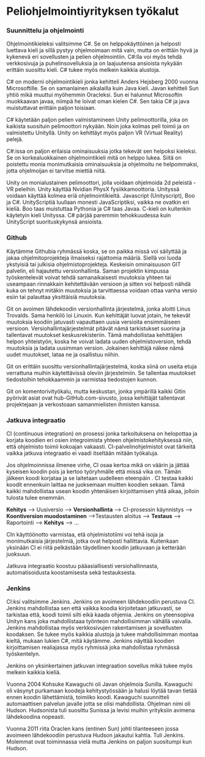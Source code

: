 # Peliohjelmointiyrityksen työkalut

 ### Suunnittelu ja ohjelmointi
 Ohjelmointikieleksi valitsimme C#. Se on helppokäyttöinen ja helposti luettava kieli ja sillä pystyy ohjelmoimaan mitä vain, mutta on erittäin hyvä ja kykenevä eri sovellusten ja pelien ohjelmointiin. C#:lla voi myös tehdä verkkosivuja ja puhelinsovelluksia ja on laajuutensa ansioista nykyään erittäin suosittu kieli. C# tukee myös melkein kaikkia alustoja.
 
 C# on moderni ohjelmointikieli jonka kehitteli Anders Hejsberg 2000 vuonna Microsoftille. Se on samanlainen aikalailla kuin Java kieli. Javan kehitteli Sun yhtiö mikä muuttui myöhemmin Oracleksi. Sun ei halunnut Microsoftin muokkaavan javaa, niimpä he loivat oman kielen C#. Sen takia C# ja java muistuttavat erittäin paljon toisiaan.
 
 C# käytetään paljon pelien valmistamineen Unity pelimoottorilla, joka on kaikista suosituin pelimoottori nykyään. Noin joka kolmas peli toimii ja on valmistettu Unityllä. Unity on kehittäyt myös paljon VR (Virtual Reality) pelejä.
 
 C#:issa on paljon erilaisia ominaisuuksia jotka tekevät sen helpoksi kieleksi. Se on korkealuokkainen ohjelmointikieli mitä on helppo lukea. Siitä on poistettu monia monimutkaisia ominaisuuksia ja ohjelmoitu ne helpommaksi, jotta ohjelmoijan ei tarvitse miettiä niitä. 

 Unity on monialustainen pelimoottori, jolla voidaan ohjelmoida 2d peleistä - VR peleihin. Unity käyttää Nvidian PhysX fysiikkamoottoria. Unityssä voidaan käyttää kolmea eriä ohjelmointikieltä. Javascript (Unityscript), Boo ja C#. UnityScriptiä luullaan monesti JavaScriptiksi, vaikka ne ovatkin eri kieliä. Boo taas muistuttaa Pythonia ja C# taas Javaa. C-kieli on kuitenkin käytetyin kieli Unityssa. C# pärjää paremmin tehokkuudessa kuin UnityScript suorituskykynsä 
 ansioista. 
 
 ### Github
 
 Käytämme Githubia ryhmässä koska, se on paikka missä voi säilyttää ja jakaa ohjelmitoprojekteja ilmaiseksi rajattomia määriä. Siellä voi luoda ykstyisiä tai julkisia ohjelmistoprojekteja. Keskeisin ominaisuuson GIT palvelin, eli hajautettu versionhallinta. Saman projektin kimpussa työskentelevät voivat tehdä samanaikaisesti muutoksia yhteen tai useampaan rinnakkain kehitettävään versioon ja sitten voi helposti nähdä kuka on tehnyt mitäkin muutoksia ja tarvittaessa voidaan ottaa vanha versio esiin tai palauttaa yksittäisiä muutoksia.
 
 Git on avoimen lähdekoodin versionhallinta järjestelmä, jonka aloitti Linus Trovalds. Sama henkilö loi Linuxin. Kun kehittäjät luovat jotain, he tekevät muutoksia koodiin jatuvasti vapauttaen uusia versioita ensimmäiseen versioon. Versiohallintajärjestelmät pitävät nämä tarkistukset suorina ja tallentavat muutokset keskusrekisteriin. Tämä mahdollistaa kehittäjien helpon yhteistyön, koska he voivat ladata uuden ohjelmistoversion, tehdä muutoksia ja ladata uusimman version. Jokainen kehittäjä näkee nämä uudet muutokset, lataa ne ja osallistuu niihin.
 
 Git on erittäin suosittu versionhallintajärjestelmä, koska siinä on useita etuja verrattuna muihin käytettävissä oleviin järjestelmiin. Se tallentaa muutokset tiedostoihin tehokkaammin ja varmistaa tiedostojen kunnon. 
 
  Git on komentorivityökalu, mutta keskustan, jonka ympärillä kaikki Gitin pyörivät asiat ovat hub-GitHub.com-sivusto, jossa kehittäjät tallentavat projektejaan ja verkostoaan samanmielisten ihmisten kanssa.

 
 ### Jatkuva integraatio
 
 CI (continuous integration) on prosessi jonka tarkoituksena on helopottaa ja korjata koodien eri osien integroimista yhteen ohjelmistokehityksessä niin, että ohjelmisto toimii kokoajan vakaasti. CI-palvelinohjelmistot ovat tärkeitä vaikka jatkuva integraatio ei vaadi itseltään mitään työkaluja.
 
 Jos ohjelmoinnissa ilmenee virhe, CI osaa kertoa mikä on väärin ja jättää kyseisen koodin pois ja kertoo työryhmälle että missä vika on. Tämän jälkeen koodi korjataa ja se laitetaan uudelleen eteenpäin . CI testaa kaikki koodit ennenkuin laittaa ne juoksemaan muitten koodien sekaan. Tämä kaikki mahdollistaa usean koodin yhtenäisen kirjoittamisen yhtä aikaa, jolloin tulosta tulee enemmän.
 
**Kehitys** --> Uusiversio --> **Versionhallinta** --> CI-prosessin käynnistys --> **Koontiversion muodostaminen** -->Testausten aloitus --> **Testaus** --> Raportointi --> **Kehitys** --> ...
 
 CIn käyttöönotto  varmistaa, etä ohjelmistotiimi voi tehä isoja ja monimutkaisia järjestelmiä, jotka ovat helposti hallittavia. Kuitenkaan yksinään CI ei riitä pelkästään täydellinen koodin jatkuvaan ja ketterään juoksuun.
 
 Jatkuva integraatio koostuu pääasiallisesti versiohallinnasta, automatisoidusta koostamisesta sekä testauksesta.
 
 ### Jenkins
 
 CI:ksi valitsimme Jenkins. Jenkins on avoimeen lähdekoodiin perustuva CI. Jenkins mahdollistaa sen että vaikka koodia kirjoitetaan jatkuvasti, se tarkistaa että, koodi toimii silti eikä kaada ohjemia. Jenkins on yteensopiva Unityn kans joka mahdollistaaa työnteon mahdollisimman vähällä vaivalla. Jenkins mahdollistaa myös verkkosivujen rakentamisen ja sovellusten koodaksen. Se tukee myös kaikkia alustoja ja tukee mahdollisimman montaa kieltä, mukaan lukien C#, mitä käytämme. Jenkins näyttää koodien kirjoittamisen realiajassa myös ryhmissä joka mahdollistaa ryhmässä työskentelyn.
 
 Jenkins on yksinkertainen jatkuvan integraation sovellus mikä tukee myös melkein kaikkia kieliä. 
 
 Vuonna 2004 Kohsuke Kawaguchi oli Javan ohjelmoia Sunilla. Kawaguchi oli väsynyt purkamaan koodeja kehitystyössään ja halusi löytää tavan tietää ennen koodin lähettämistä, toimiiko koodi. Kawaguchi suunnitteli automaattisen palvelun javalle jotta se olisi mahdollista. Ohjelman nimi oli Hudson. Hudsonista tuli suosittu Sunissa ja levisi muihin yrityksiin avimena lähdekoodina nopeasti.
 
 Vuonna 2011 riita Oraclen kans (entinen Sun) johti tilanteeseen jossa avoimeen lähdekoodiin perustuva Hudson jakautui kahtia. Tuli Jenkins. Molemmat ovat toiminnassa vielä mutta Jenkins on paljon suositumpi kun Hudson. 
 
 

 
